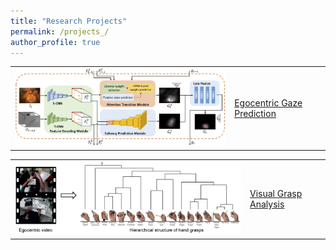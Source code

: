 ```yaml
---
title: "Research Projects"
permalink: /projects_/
author_profile: true
---
```


<table border="0">
  <tr>
    <td>
    <img src="/images/ECCV2018_architecture.jpg" style="padding-right:25px" width="500">
    </td>
    <td>
    <a href="https://cai-mj.github.io/project/egocentric_gaze_prediction">Egocentric Gaze Prediction</a>
    </td>
  </tr> 
</table>

<table border="0">
  <tr>
    <td>
    <img src="/images/THMS2017_concept.png" style="padding-right:25px" width="500">
    </td>
    <td>
    <a href="https://cai-mj.github.io/publication/2017-08-01-THMS">Visual Grasp Analysis</a>
    </td>
  </tr> 
</table>

